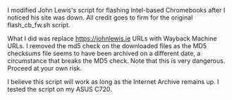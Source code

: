 I modified John Lewis's script for flashing Intel-based Chromebooks after I noticed his site was down. All credit
goes to firm for the original flash_cb_fw.sh script.

What I did was replace https://johnlewis.ie URLs with Wayback Machine URLs. I removed the md5 check on the
downloaded files as the MD5 checksums file seems to have been archived on a different date, a circumstance that
breaks the MD5 check. Note that this is very dangerous. Proceed at your own risk.

I believe this script will work as long as the Internet Archive remains up. I tested the script on my ASUS
C720.

